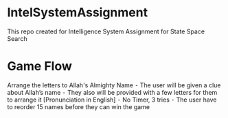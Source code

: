 # IntelSystemAssignment
This repo created for Intelligence System Assignment for State Space Search

# Game Flow
Arrange the letters to Allah's Almighty Name
	⁃	The user will be given a clue about Allah’s name
	⁃	They also will be provided with a few letters for them to arrange it [Pronunciation in English]
	⁃	No Timer, 3 tries
	⁃	The user have to reorder 15 names before they can win the game
